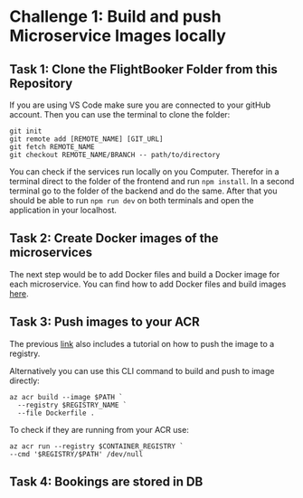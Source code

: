 # Challenge 1: Build and push Microservice Images locally

## Task 1: Clone the FlightBooker Folder from this Repository
If you are using VS Code make sure you are connected to your gitHub account.
Then you can use the terminal to clone the folder: 

```
git init
git remote add [REMOTE_NAME] [GIT_URL]
git fetch REMOTE_NAME
git checkout REMOTE_NAME/BRANCH -- path/to/directory
```
You can check if the services run locally on you Computer. Therefor in a terminal direct to the folder of the frontend and run `npm install`. In a second terminal go to the folder of the backend and do the same. After that you should be able to run `npm run dev` on both terminals and open the application in your localhost. 

## Task 2: Create Docker images of the microservices

The next step would be to add Docker files and build a Docker image for each microservice. 
You can find how to add Docker files and build images [here](https://learn.microsoft.com/en-us/azure/developer/javascript/tutorial/tutorial-vscode-docker-node/tutorial-vscode-docker-node-04).

## Task 3: Push images to your ACR

The previous [link](https://learn.microsoft.com/en-us/azure/developer/javascript/tutorial/tutorial-vscode-docker-node/tutorial-vscode-docker-node-04) also includes a tutorial on how to push the image to a registry.

Alternatively you can use this CLI command to build and push to image directly:
```
az acr build --image $PATH `
  --registry $REGISTRY_NAME `
  --file Dockerfile .
```
To check if they are running from your ACR use:

```
az acr run --registry $CONTAINER_REGISTRY `
--cmd '$REGISTRY/$PATH' /dev/null
```

## Task 4: Bookings are stored in DB
